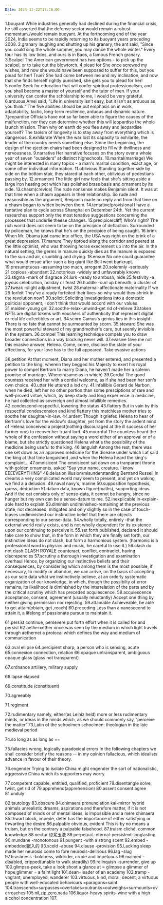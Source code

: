 ```yaml
---
Date: 2024-12-22T17:18:00
---
```

1.bouyant
While industries generally had declined during the financial crisis, he still asserted that the defense sector would remain a robust momentum./would remain buoyant.
At the forthcoming end of the year 2024, India seems to be rapidly returning to its buoyant years preceding 2008.
2.granary
laughing and shutting up his granary, the ant said, "Since you could sing the whole summer, you may dance the whole winter."
Every tour has its low tides, and ours is in Baos, a famous French granary.
3.Scalpel
The American government has two options - to pick up the scalpel, or to take out the blowtorch.
4.plead for
She once screwed my wishes, and now she would have been supposed to suffer for this, but you plead for her! True?
She had come between me and my inclination, and now that she finds herself rightly punished, she gets you to plead for her!
5.confer
Seek for education that will confer spiritual professionalism, and you shall become a master of yourself and the tutor of men.
If your university can confer the scholarship to me, I would be very grateful.
6.arduous
Amei said, "Life in university isn't easy, but it isn't as arduous as you think."
The five abilities should be put emphasis on in work, adaptability, tactic, long-term resilience, arduous and dynamic nature.
7.jeopardise
Officials have not so far been able to figure the causes of the malfunction, nor they can determine whether this will jeopardise the whole launch mission.
Then why on earth do you flee away and jeopardise yourself? The taoism of longevity is to stay away from everything which is dangerous.
8.exhilarate
When the war lost its capacity to exhilarite, the leader of the country needs something else.
Since the beginning, the design of the ejection chairs had been designed to fill with thrillness and nervousness.
9.narrative
Her narrative focuses on the story over a whole year of seven "outsiders" at distinct highschools.
10.marital(marriage)
We might be interested in many topics - a man's marital condition, exact age, or some other individual information.
11.oblivious
Standing together side by side on the bottom stair, they stared at each other, oblivious of pedestians passing by.
12.ornament
The little girl now feels that she's sitting aside a large iron heating pot which has polished brass basis and ornament by its side.
13.chasm(crevice)
The rude nonsense makes Benjamin silent. It was at that time when a chasm appears in their relationship.
So rude and reasonsible as the argument, Benjamin made no reply and from that time on a chasm began to widen between them.
14.tentative/provisional
I have a tentative plan to cycle across Shanghai on December 24th.
Yet the current researches support only the most tenative suggestions concerning the processes that underlie theese changes.
15.precipice(cliff)
Who's right? The rich world does not seem to be on the precipice of deflaction.
Surrounded by policeman, he knows that he's on the precipice of being caught.
16.brink
When Mr. Obama just came into office, the USA was right on the brink of a great depression.
17.manure
They tiptoed along the corridor and peered at the little optimist, who was throwing horse execrement up into the air.
In the natural setting, the germs in manure quickly dies as the manure is exposed to the sun and air, crumbling and drying.
18.ensue
No one could guarantee what would ensue after such a big giant like Bell went bankrupt.
19.presumptuous -assuming too much, arrogant
20.solemnly -seriously
21.copious -abundant
22.notorious -widely and unfavorably known
23.stigma -mark of disgrace
24.lurk -ready to ambush, hide
25.festivity -a joyous celebration, holiday or feast
26.huddle -curl up beneath, a cluster of 
27.tweak -slight adjustment, twist
28.maternal-affectionate
maternality
If we 
29:forfeit
They've already forfeited their lives-so why would they shrink in the revolution now?
30.solicit
Soliciting investigations into a domestic politicial opponent, I don't think that would accord with our values.
31.maiden-young girl
32.soothe-relax-unwind-get rid of-relieve
33.token
NFTs are digital tokens with vouchers of authenticity that represent digital or real life collectibles or art.
34.scorn
Camus's genius lies in this insight: There is no fate that cannot be surmounted by scorn.
35.steward
She was the most powerful steward of my grandmother's care, but seemly invisible in the system.
36.compel
This learning technique compels you to draw broader connections in a way blocking never will.
37.evasive
Give me not this evasive answer, Helena. Come, come, disclose the state of your affections, for your love has to the full appeared.
Take evasive actions

38.petition
At that moment, Diana and her mother entered, and presented a petition to the king, wherein they begged his Majesty to exert his royal power to compel Bertram to marry Diana, he haven't made her a solemn promise of marriage.
Wherein(same as in which)
39.Cordial
The good countess received her with a cordial welcome, as if she had been her son's own choice.
40.utter
He uttered a lod cry.
41.infallible
Gerard de Narbon, when he died, left her no other portion than some presciptions of rare and well-proved virtue, which, by deep study and long experience in medicine, he had collected as sovereign and almost infallible remedies.
42.condescend-respectful, lowering the status
43.flattery
But in vain by this respectful condescension and kind flattery this matchless mother tries to soothe her daughter-in-law.
44.ardent
Though it griefed Helena to hear of Bertram's love for the widow's daughter, yet from the story the ardent mind of Helena conceived a project(nothing discouraged at the ill success of her former one) to recover her truant lord.
45.mournful
The countess heard the whole of the confession without saying a word either of an approval or of a blame, but she strictly questioned Helena what's the possibility of the medicine being useful to the king.
46.languish
Among the rest, there was one set down as an approved medicine for the disease under which Laf  said the king at that time languished ,and when the Helena heard the king's complaint...
47.omnisicent
The omnisicent sat down on a tranparent throne with golden ornaments, asked "Say your name, creature. I know EEEEVERYTHING"
48.delusion
illusion/misunderstanding
Bertrand Russell
In dreams a very complicated world may seem to present, and yet on waking we find a a delusion.
49.naval
navy's, marine
50.supposition
hypothesis, guess, deduction
51.datum 
data, known figure(maths), supporting ideas
And if the cat consists only of sense-data, it cannot be hungry, since no hunger but my own can be a sense-datum to me.
52.inexplicable
in-explain-able
hard to explain
53.diminish
undiminished-remaining at the previous state, not decreased, mitigated
and only slightly so in the case of touch- leaves undiminished our instinctive belief that there are objects corresponding to our sense-data.
54.wholly
totally, entirely
-that the external world really exists, and is not wholly dependent for its existence upon our continuing to perceive it.
55.set forth
published, declared
It should take care to show that, in the form in which they are finally set forth, our instinctive ideas do not clash, but form a harmonious system.
(harmonic is a professional word in physics and music, be careful to use it.)
56.clash
do not clash
CLASH ROYALE 
counteract, conflict, contradict, having discrepencies
57.scrutiny
a thorough investigation and examination
overhaul
Hence, by organizing our instinctive beliefs and their consequences, by considering which among them is the most possible, if necessary, to modify or abandon, we can arrive, on the basis of accepting as our sole data what we instinctively believe, at an orderly systematic organization of our knowledge, in which, though the possibilty of error remains, its likelihood is diminished by the interrelation of the parts and by the critical scrutiny which has preceded acquiescence.
58.acquiescence
acceptance, consent, agreement (usually reluctantly)
Accept one thing by neither giving permission nor rejecting.
59.attainable
Achieveable, be able to get
attain(obtain, get ,reach)
60.preceding
Less than a nanosecond to attain it, a lifelong of passionate pursue to maintain it.

61.persist
continue, persevere
put forth effort when it is called for and persist
62.aether=ether
once was seen by the medium in which light travels through
aethernet a protocal which defines the way and medium of communication

63.oval
ellipse
64.percipient
sharp, a person who is sensing, acute
65.connexion
connection, relation
66.opaque
untransparent, ambiguous
opaque glass (glass not transparent)

67.ordnance
artillery, military supply

68.lapse elapsed


69.constitude (constituent)


70.agreeably


71.regiment


72.rudimentary
namely, either(as Leiniz held) more or less rudimentary minds, or ideas in the minds which, as we should commonly say, 'perceive the matter'
73.Latin of the schoolmen
schoolmen: theologian in the late medieval period

74.so long as 
as long as ==

75.fallacies
wrong, logically paradoxical errors
In the following chapters we shall consider briefly the reasons -- in my opinion fallacious, which idealists advance in favour of their theory.


76.engender
Trying to isolate China might engender the sort of nationalistic, aggressive China which its supporters may worry.

77.competent
capable, entitled, qualified, proficient
78.disentangle
solve, twist, get rid of 
79.apprehend(apprehension)
80.assent
consent agree
81.unduly

82.tautology
83.obscure
84.chimaera
pronunciation kai-mirror
hybrid animals
unrealistic dreams, aspirations
and therefore matter, if it is not composed of minds or of mental ideas, is impossible and a mere chimaera
85.thwart
block, impede, deter
has the importance of either satisfying or thwarting the desire
86.palpable
obvious, evident
This is by no means a truism, but on the contrary a palpable falsehood.
87.truism
cliché, common knowledge
88.nectur
琼浆玉液
89.perpetual -eternal-persistent-longlasting
90.mundane -monotonous
91.pungent -with a strong scent
92.embed -embedded嵌入的
93.scold -abuse
94.clause -provision
95.Lacking sleep made her neurosis come to fore
neurosis-delirious
96.lag -slug
97.brashness -boldness, wildrider, crude and impetuous
98.maimed -disabled, cripped(unable to walk steadily)
99.relinquish -surrender, give up
100.glimpse-peek, take a look
shoot a glance at = glimpse
a glimmer of hope;glimmer = a faint light
101.dean=leader of an academy
102.tramp -vagrant, unemployed, wanderer
103.virtuous, kind, moral, decent,
a virtuous people with well-educated behaviours =paragons=saint
104.transcends=surpasses=overtakes=outranks=outweighs=surmounts=overreaches
105.nil,zip,zero,nada 
106.liquor-heavy spirits-wine with a high alcohol concentration
107.




